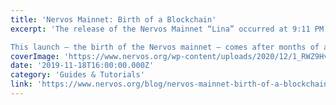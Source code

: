 ```yaml
---
title: 'Nervos Mainnet: Birth of a Blockchain'
excerpt: 'The release of the Nervos Mainnet “Lina” occurred at 9:11 PM UTC on Nov 15.

This launch — the birth of the Nervos mainnet — comes after months of activity, including changes and improvements on our t'
coverImage: 'https://www.nervos.org/wp-content/uploads/2020/12/1_RWZ9Hvu6dre5oTcgT65k6A.png'
date: '2019-11-18T16:00:00.000Z'
category: 'Guides & Tutorials'
link: 'https://www.nervos.org/blog/nervos-mainnet-birth-of-a-blockchain'
---
```


